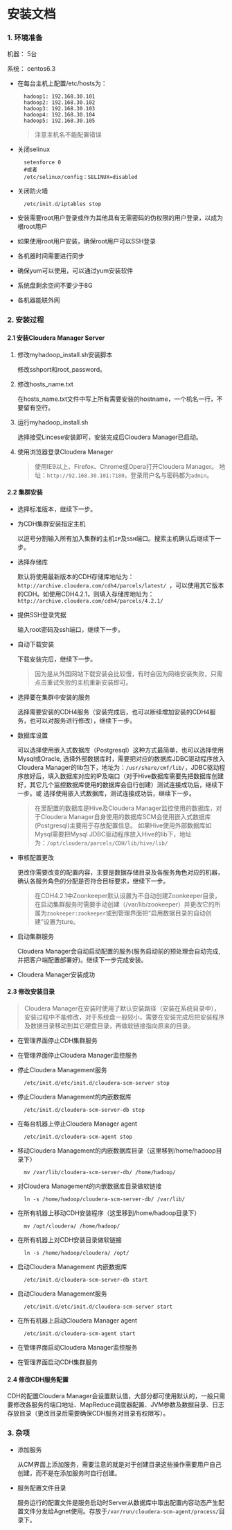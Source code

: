 # 安装文档 #

### 1. 环境准备 ###

机器：   5台

系统：   centos6.3
   
- 在每台主机上配置/etc/hosts为：

        hadoop1: 192.168.30.101
        hadoop2: 192.168.30.102
        hadoop3: 192.168.30.103
        hadoop4: 192.168.30.104
        hadoop5: 192.168.30.105

    > 注意主机名不能配置错误

- 关闭selinux
    
        setenforce 0
        #或者
        /etc/selinux/config：SELINUX=disabled    
- 关闭防火墙
    
        /etc/init.d/iptables stop

- 安装需要root用户登录或作为其他具有无需密码的伪权限的用户登录，以成为根root用户

- 如果使用root用户安装，确保root用户可以SSH登录

- 各机器时间需要进行同步

- 确保yum可以使用，可以通过yum安装软件

- 系统盘剩余空间不要少于8G

- 各机器能联外网

### 2. 安装过程 ###

#### 2.1 安装Cloudera Manager Server

1. 修改myhadoop_install.sh安装脚本

    修改sshport和root_password。

2. 修改hosts_name.txt
    
    在hosts_name.txt文件中写上所有需要安装的hostname，一个机名一行，不要留有空行。

3. 运行myhadoop_install.sh

    选择接受Lincese安装即可，安装完成后Cloudera Manager已启动。

5. 使用浏览器登录Cloudera Manager
    
    > 使用IE9以上、Firefox、Chrome或Opera打开Cloudera Manager。 地址：`http://92.168.30.101:7180`，登录用户名与密码都为`admin`。

#### 2.2 集群安装

- 选择标准版本，继续下一步。

- 为CDH集群安装指定主机
    
    以逗号分割输入所有加入集群的主机`IP`及`SSH`端口。搜索主机确认后继续下一步。

- 选择存储库
        
    默认将使用最新版本的CDH存储库地址为：`http://archive.cloudera.com/cdh4/parcels/latest/ `，可以使用其它版本的CDH。如使用CDH4.2.1，则填入存储库地址为：`http://archive.cloudera.com/cdh4/parcels/4.2.1/ `
- 提供SSH登录凭据

    输入root密码及ssh端口，继续下一步。
- 自动下载安装

    下载安装完后，继续下一步。
    > 因为是从外国网站下载安装会比较慢，有时会因为网络安装失败，只需点击重试失败的主机重新安装即可。

- 选择要在集群中安装的服务

    选择需要安装的CDH4服务（安装完成后，也可以断续增加安装的CDH4服务，也可以对服务进行修改），继续下一步。

- 数据库设置
    
    可以选择使用嵌入式数据库（Postgresql）这种方式最简单，也可以选择使用Mysql或Oracle, 选择外部数据库时，需要把对应的数据库JDBC驱动程序放入Cloudera Manager的lib包下，地址为：`/usr/share/cmf/lib/`，JDBC驱动程序放好后，填入数据库对应的IP及端口（对于Hive数据库需要先把数据库创建好，其它几个监控数据库使用的数据库会自行创建）测试连接成功后，继续下一步。或
    选择使用嵌入式数据库，测试连接成功后，继续下一步。

    > 在里配置的数据库是Hive及Cloudera Manager监控使用的数据库，对于Cloudera Manager自身使用的数据库SCM会使用嵌入式数据库(Postgresql)主要用于存放配置信息。
    > 如果Hive使用外部数据库如Mysql需要把Mysql JDBC驱动程序放入Hive的lib下，地址为：`/opt/cloudera/parcels/CDH/lib/hive/lib/`

- 审核配置更改

    更改你需要改变的配置内容，主要是数据存储目录及各服务角色对应的机器，确认各服务角色的分配是否符合目标要求，继续下一步。

    > 在CDH4.2.1中Zoonkeeper默认设置为不自动创建Zoonkeeper目录，在启动集群服务时需要手动创建（/var/lib/zookeeper）并更改它的所属为`zookeeper:zookeeper`或到管理界面把“启用数据目录的自动创建”设置为ture。

- 启动集群服务

    Cloudera Manager会自动启动配置的服务(服务启动前的预处理会自动完成,并把客户端配置部署好)。继续下一步完成安装。

- Cloudera Manager安装成功

#### 2.3 修改安装目录

> Cloudera Manager在安装时使用了默认安装路径（安装在系统目录中），安装过程中不能修改，对于系统盘一般较小，需要在安装完成后把安装程序及数据目录移动到其它硬盘目录，再做软链接指向原来的目录。

- 在管理界面停止CDH集群服务

- 在管理界面停止Cloudera Manager监控服务

- 停止Cloudera Management服务           
    
        /etc/init.d/etc/init.d/cloudera-scm-server stop

- 停止Cloudera Management的内嵌数据库       

        /etc/init.d/cloudera-scm-server-db stop

- 在每台机器上停止Cloudera Manager agent        

        /etc/init.d/cloudera-scm-agent stop

- 移动Cloudera Management的内嵌数据库目录（这里移到/home/hadoop目录下）

        mv /var/lib/cloudera-scm-server-db/ /home/hadoop/

- 对Cloudera Management的内嵌数据库目录做软链接

        ln -s /home/hadoop/cloudera-scm-server-db/ /var/lib/

- 在所有机器上移动CDH安装程序（这里移到/home/hadoop目录下）

        mv /opt/cloudera/ /home/hadoop/

- 在所有机器上对CDH安装目录做软链接

        ln -s /home/hadoop/cloudera/ /opt/

- 启动Cloudera Management 内嵌数据库

        /etc/init.d/cloudera-scm-server-db start

- 启动Cloudera Management服务

        /etc/init.d/etc/init.d/cloudera-scm-server start

- 在所有机器上启动Cloudera Manager agent

        /etc/init.d/cloudera-scm-agent start

- 在管理界面启动Cloudera Manager监控服务

- 在管理界面启动CDH集群服务

#### 2.4 修改CDH服务配置

CDH的配置Cloudera Manager会设置默认值，大部分都可使用默认的，一般只需要修改各服务的端口地址、MapReduce调度器配置、JVM参数及数据目录、日志存放目录（更改目录后需要确保CDH服务对目录有权限写）。

### 3. 杂项 ###

- 添加服务 

    从CM界面上添加服务，需要注意的就是对于创建目录这些操作需要用户自己创建，而不是在添加服务时自行创建。
- 服务配置文件目录

    服务运行的配置文件是服务启动时Server从数据库中取出配置内容动态产生配置文件分发给Agnet使用。存放于`/var/run/cloudera-scm-agent/process/`目录下。